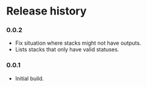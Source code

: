 # Release history

### 0.0.2
* Fix situation where stacks might not have outputs.
* Lists stacks that only have valid statuses.

### 0.0.1
* Initial build.
